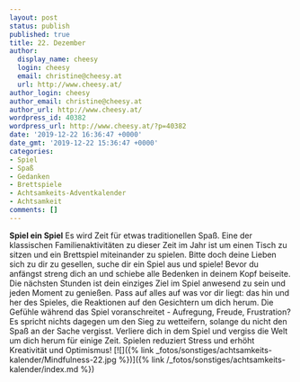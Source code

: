 ```yaml
---
layout: post
status: publish
published: true
title: 22. Dezember
author:
  display_name: cheesy
  login: cheesy
  email: christine@cheesy.at
  url: http://www.cheesy.at/
author_login: cheesy
author_email: christine@cheesy.at
author_url: http://www.cheesy.at/
wordpress_id: 40382
wordpress_url: http://www.cheesy.at/?p=40382
date: '2019-12-22 16:36:47 +0000'
date_gmt: '2019-12-22 15:36:47 +0000'
categories:
- Spiel
- Spaß
- Gedanken
- Brettspiele
- Achtsamkeits-Adventkalender
- Achtsamkeit
comments: []
---
```

 **Spiel ein Spiel**
Es wird Zeit für etwas traditionellen Spaß. Eine der klassischen Familienaktivitäten zu dieser Zeit im Jahr ist um einen Tisch zu sitzen und ein Brettspiel miteinander zu spielen. Bitte doch deine Lieben sich zu dir zu gesellen, suche dir ein Spiel aus und spiele!
Bevor du anfängst streng dich an und schiebe alle Bedenken in deinem Kopf beiseite. Die nächsten Stunden ist dein einziges Ziel im Spiel anwesend zu sein und jeden Moment zu genießen.
Pass auf alles auf was vor dir liegt: das hin und her des Spieles, die Reaktionen auf den Gesichtern um dich herum. Die Gefühle während das Spiel voranschreitet - Aufregung, Freude, Frustration?
Es spricht nichts dagegen um den Sieg zu wetteifern, solange du nicht den Spaß an der Sache vergisst. Verliere dich in dem Spiel und vergiss die Welt um dich herum für einige Zeit.
Spielen reduziert Stress und erhöht Kreativität und Optimismus!
[![]({% link _fotos/sonstiges/achtsamkeits-kalender/Mindfulness-22.jpg %})]({% link /_fotos/sonstiges/achtsamkeits-kalender/index.md %})
